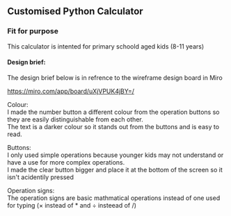 ## Customised Python Calculator
### Fit for purpose<br>
This calculator is intented for primary schoold aged kids (8-11 years)
#### Design brief:

The design brief below is in refrence to the wireframe design board in Miro

https://miro.com/app/board/uXjVPUK4jBY=/


Colour:<br>
I made the number button a different colour from the operation buttons so they are easily distinguishable from each other.<br>
The text is a darker colour so it stands out from the buttons and is easy to read.

Buttons:<br>
I only used simple operations because younger kids may not understand or have a use for more complex operations.<br>
I made the clear button bigger and place it at the bottom of the screen so it isn't acidentily pressed 

Operation signs:<br>
The operation signs are basic mathmatical operations instead of one used for typing (× instead of * and ÷ insteead of /)
